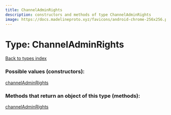 ```yaml
---
title: ChannelAdminRights
description: constructors and methods of type ChannelAdminRights
image: https://docs.madelineproto.xyz/favicons/android-chrome-256x256.png
---
```

# Type: ChannelAdminRights
[Back to types index](index.md)



### Possible values (constructors):

[channelAdminRights](../constructors/channelAdminRights.md)  



### Methods that return an object of this type (methods):



[channelAdminRights](../constructors/channelAdminRights.md)  

